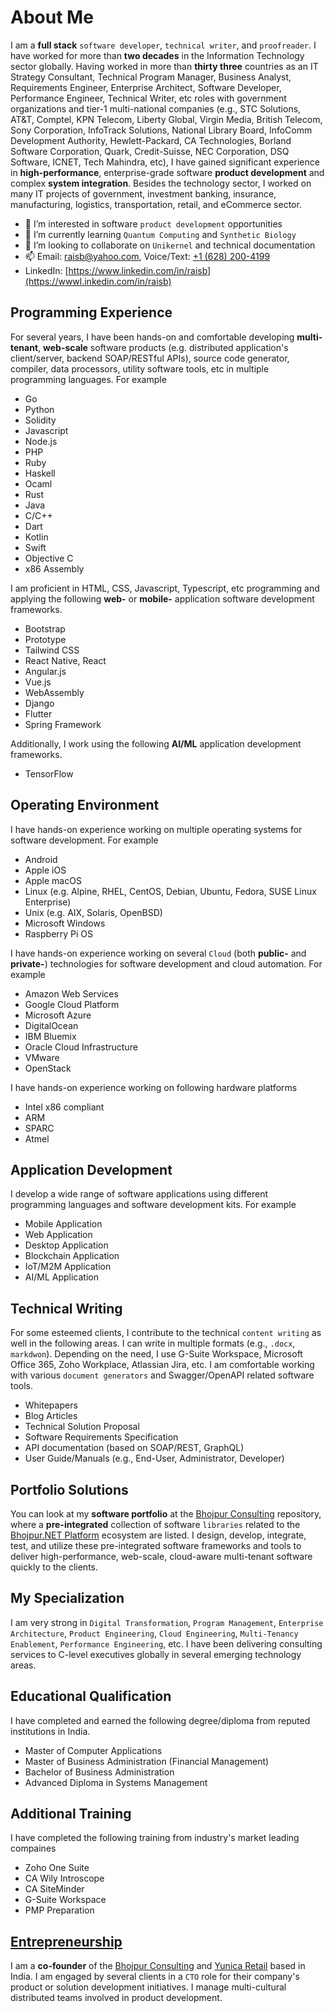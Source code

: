 # About Me

I am a __full stack__ `software developer`, `technical writer`, and `proofreader`. I have worked for more than **two decades** in the
Information Technology sector globally. Having worked in more than **thirty three** countries as an IT Strategy Consultant, Technical
Program Manager, Business Analyst, Requirements Engineer, Enterprise Architect, Software Developer, Performance Engineer, Technical
Writer, etc roles with government organizations and tier-1 multi-national companies (e.g., STC Solutions, AT&T, Comptel, KPN Telecom,
Liberty Global, Virgin Media, British Telecom, Sony Corporation, InfoTrack Solutions, National Library Board, InfoComm Development
Authority, Hewlett-Packard, CA Technologies, Borland Software Corporation, Quark, Credit-Suisse, NEC Corporation, DSQ Software, ICNET,
Tech Mahindra, etc), I have gained significant experience in __high-performance__, enterprise-grade software **product development**
and complex **system integration**. Besides the technology sector, I worked on many IT projects of government, investment banking,
insurance, manufacturing, logistics, transportation, retail, and eCommerce sector.

- 👀 I’m interested in software `product development` opportunities
- 🌱 I’m currently learning `Quantum Computing` and `Synthetic Biology`
- 💞️ I’m looking to collaborate on `Unikernel` and technical documentation
- 📫 Email: [raisb@yahoo.com](mailto:raisb@yahoo.com), Voice/Text: [+1 (628) 200-4199](tel:16282004199)
- LinkedIn: [https://www.linkedin.com/in/raisb](https://wwwl.inkedin.com/in/raisb)

## Programming Experience

For several years, I have been hands-on and comfortable developing __multi-tenant__, **web-scale** software products (e.g. distributed
application's client/server, backend SOAP/RESTful APIs), source code generator, compiler, data processors, utility software tools, etc
in multiple programming languages. For example
- Go
- Python
- Solidity
- Javascript
- Node.js
- PHP
- Ruby
- Haskell
- Ocaml
- Rust
- Java
- C/C++
- Dart
- Kotlin
- Swift
- Objective C
- x86 Assembly

I am proficient in HTML, CSS, Javascript, Typescript, etc programming and applying the following __web-__ or __mobile-__ application
software development frameworks.
- Bootstrap
- Prototype
- Tailwind CSS
- React Native, React
- Angular.js
- Vue.js
- WebAssembly
- Django
- Flutter
- Spring Framework

Additionally, I work using the following __AI/ML__ application development frameworks.
- TensorFlow

## Operating Environment

I have hands-on experience working on multiple operating systems for software development. For example
- Android
- Apple iOS
- Apple macOS
- Linux (e.g. Alpine, RHEL, CentOS, Debian, Ubuntu, Fedora, SUSE Linux Enterprise)
- Unix (e.g. AIX, Solaris, OpenBSD)
- Microsoft Windows
- Raspberry Pi OS

I have hands-on experience working on several `Cloud` (both __public-__ and __private-__) technologies for software development
and cloud automation. For example
- Amazon Web Services
- Google Cloud Platform
- Microsoft Azure
- DigitalOcean
- IBM Bluemix
- Oracle Cloud Infrastructure
- VMware
- OpenStack

I have hands-on experience working on following hardware platforms
- Intel x86 compliant
- ARM
- SPARC
- Atmel

## Application Development

I develop a wide range of software applications using different programming languages and software development kits. For example
- Mobile Application
- Web Application
- Desktop Application
- Blockchain Application
- IoT/M2M Application
- AI/ML Application

## Technical Writing

For some esteemed clients, I contribute to the technical `content writing` as well in the following areas. I can write in multiple
formats (e.g., `.docx`, `markdwon`). Depending on the need, I use G-Suite Workspace, Microsoft Office 365, Zoho Workplace, Atlassian
Jira, etc. I am comfortable working with various `document generators` and Swagger/OpenAPI related software tools.
- Whitepapers
- Blog Articles
- Technical Solution Proposal
- Software Requirements Specification
- API documentation (based on SOAP/REST, GraphQL)
- User Guide/Manuals (e.g., End-User, Administrator, Developer)

## Portfolio Solutions

You can look at my __software portfolio__ at the [Bhojpur Consulting](https://github.com/bhojpur) repository, where a __pre-integrated__ collection of software `libraries` related to the [Bhojpur.NET Platform](https://github.com/bhojpur/platform) ecosystem are listed. I design, develop, integrate, test, and utilize these pre-integrated software frameworks and tools to deliver high-performance, web-scale, cloud-aware multi-tenant software quickly to the clients.

## My Specialization

I am very strong in `Digital Transformation`, `Program Management`, `Enterprise Architecture`, `Product Engineering`, `Cloud Engineering`, `Multi-Tenancy Enablement`, `Performance Engineering`, etc. I have been delivering consulting services to C-level executives globally in several emerging technology areas.

## Educational Qualification

I have completed and earned the following degree/diploma from reputed institutions in India.
- Master of Computer Applications
- Master of Business Administration (Financial Management)
- Bachelor of Business Administration
- Advanced Diploma in Systems Management

## Additional Training

I have completed the following training from industry's market leading compaines
- Zoho One Suite
- CA Wily Introscope
- CA SiteMinder
- G-Suite Workspace
- PMP Preparation

## [Entrepreneurship](https://en.wikipedia.org/wiki/Entrepreneurship)

I am a __co-founder__ of the [Bhojpur Consulting](https://www.bhojpur-consulting.com) and [Yunica Retail](https://www.yunica.co.in)
based in India. I am engaged by several clients in a `CTO` role for their company's product or solution development initiatives. I
manage multi-cultural distributed teams involved in product development.
